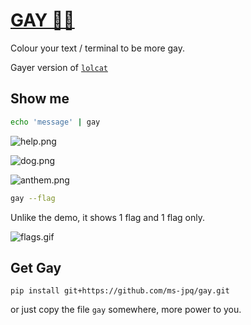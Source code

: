# [GAY 🏳️‍🌈](https://ms-jpq.github.io/gay)

Colour your text / terminal to be more gay.

Gayer version of [`lolcat`](https://github.com/busyloop/lolcat)

## Show me

```sh
echo 'message' | gay
```

![help.png](https://raw.githubusercontent.com/ms-jpq/gay/%3C3/preview/help.png)

![dog.png](https://raw.githubusercontent.com/ms-jpq/gay/%3C3/preview/dog.png)

![anthem.png](https://raw.githubusercontent.com/ms-jpq/gay/%3C3/preview/anthem.png)

```sh
gay --flag
```

Unlike the demo, it shows 1 flag and 1 flag only.

![flags.gif](https://raw.githubusercontent.com/ms-jpq/gay/%3C3/preview/flags.gif)

## Get Gay

`pip install git+https://github.com/ms-jpq/gay.git`

or just copy the file `gay` somewhere, more power to you.
